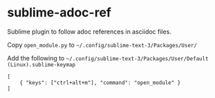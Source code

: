 # sublime-adoc-ref
Sublime plugin to follow adoc references in asciidoc files.

Copy  `open_module.py` to `~/.config/sublime-text-3/Packages/User/`

Add the following to `~/.config/sublime-text-3/Packages/User/Default (Linux).sublime-keymap`

```
[
    { "keys": ["ctrl+alt+m"], "command": "open_module" }
]